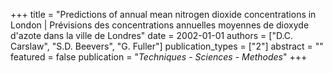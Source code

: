 +++
title = "Predictions of annual mean nitrogen dioxide concentrations in London | Prévisions des concentrations annuelles moyennes de dioxyde d'azote dans la ville de Londres"
date = 2002-01-01
authors = ["D.C. Carslaw", "S.D. Beevers", "G. Fuller"]
publication_types = ["2"]
abstract = ""
featured = false
publication = "*Techniques - Sciences - Methodes*"
+++

